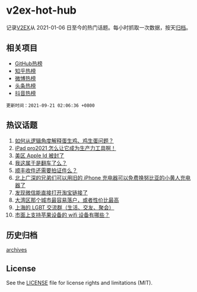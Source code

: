 # v2ex-hot-hub

 记录[V2EX](https://www.v2ex.com/)从 2021-01-06 日至今的热门话题。每小时抓取一次数据，按天[归档](archives)。
 
 ## 相关项目

- [GitHub热榜](https://github.com/lonnyzhang423/github-hot-hub)
- [知乎热榜](https://github.com/lonnyzhang423/zhihu-hot-hub)
- [微博热榜](https://github.com/lonnyzhang423/weibo-hot-hub)
- [头条热榜](https://github.com/lonnyzhang423/toutiao-hot-hub)
- [抖音热榜](https://github.com/lonnyzhang423/douyin-hot-hub)


 `更新时间：2021-09-21 02:06:36 +0800`

## 热议话题

1. [如何从逻辑角度解释蛋生鸡、鸡生蛋问题？](https://www.v2ex.com/t/803030)
1. [iPad pro2021 怎么让它成为生产力工具啊！](https://www.v2ex.com/t/803056)
1. [美区 Apple Id 被封了](https://www.v2ex.com/t/803008)
1. [我这属于是翻车了么？](https://www.v2ex.com/t/803034)
1. [顺丰收件还需要拍证件么？](https://www.v2ex.com/t/803019)
1. [北上广深的兄弟们可以用旧的 iPhone 充电器可以免费换努比亚的小黄人充电器了](https://www.v2ex.com/t/803023)
1. [发现微信能直接打开淘宝链接了](https://www.v2ex.com/t/803009)
1. [大湾区那个城市最容易落户，或者性价比最高](https://www.v2ex.com/t/803015)
1. [上海的 LGBT 交流群（生活、交友、聚会）](https://www.v2ex.com/t/803038)
1. [市面上支持苹果设备的 wifi 设备有哪些？](https://www.v2ex.com/t/803007)

## 历史归档

[archives](archives)

## License

See the [LICENSE](LICENSE) file for license rights and limitations (MIT).
